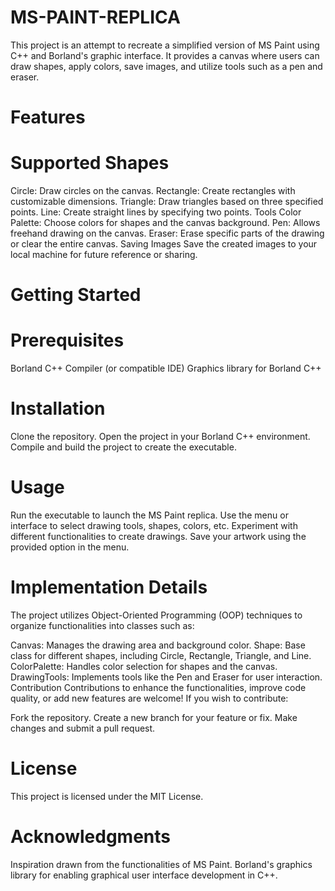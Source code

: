 # MS-PAINT-REPLICA
This project is an attempt to recreate a simplified version of MS Paint using C++ and Borland's graphic interface. It provides a canvas where users can draw shapes, apply colors, save images, and utilize tools such as a pen and eraser.

# Features
# Supported Shapes
Circle: Draw circles on the canvas.
Rectangle: Create rectangles with customizable dimensions.
Triangle: Draw triangles based on three specified points.
Line: Create straight lines by specifying two points.
Tools
Color Palette: Choose colors for shapes and the canvas background.
Pen: Allows freehand drawing on the canvas.
Eraser: Erase specific parts of the drawing or clear the entire canvas.
Saving Images
Save the created images to your local machine for future reference or sharing.

# Getting Started
# Prerequisites
Borland C++ Compiler (or compatible IDE)
Graphics library for Borland C++

# Installation
Clone the repository.
Open the project in your Borland C++ environment.
Compile and build the project to create the executable.

# Usage
Run the executable to launch the MS Paint replica.
Use the menu or interface to select drawing tools, shapes, colors, etc.
Experiment with different functionalities to create drawings.
Save your artwork using the provided option in the menu.

# Implementation Details
The project utilizes Object-Oriented Programming (OOP) techniques to organize functionalities into classes such as:

Canvas: Manages the drawing area and background color.
Shape: Base class for different shapes, including Circle, Rectangle, Triangle, and Line.
ColorPalette: Handles color selection for shapes and the canvas.
DrawingTools: Implements tools like the Pen and Eraser for user interaction.
Contribution
Contributions to enhance the functionalities, improve code quality, or add new features are welcome! If you wish to contribute:

Fork the repository.
Create a new branch for your feature or fix.
Make changes and submit a pull request.

# License
This project is licensed under the MIT License.

# Acknowledgments
Inspiration drawn from the functionalities of MS Paint.
Borland's graphics library for enabling graphical user interface development in C++.

